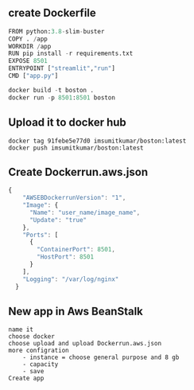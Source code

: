 ## create Dockerfile

```python
FROM python:3.8-slim-buster
COPY . /app
WORKDIR /app
RUN pip install -r requirements.txt
EXPOSE 8501
ENTRYPOINT ["streamlit","run"]
CMD ["app.py"]
```

```python
docker build -t boston .
docker run -p 8501:8501 boston  
```

## Upload it to docker hub

```docker
docker tag 91febe5e77d0 imsumitkumar/boston:latest
docker push imsumitkumar/boston:latest
```

## Create Dockerrun.aws.json


```jsx
{
    "AWSEBDockerrunVersion": "1",
    "Image": {
      "Name": "user_name/image_name",
      "Update": "true"
    },
    "Ports": [
      {
        "ContainerPort": 8501,
        "HostPort": 8501
      }
    ],
    "Logging": "/var/log/nginx"
  }
```

## New app in Aws BeanStalk

```
name it
choose docker
choose upload and upload Dockerrun.aws.json
more configration
    - instance = choose general purpose and 8 gb
    - capacity 
    - save
Create app
```